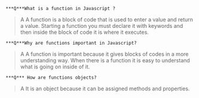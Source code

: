 ```
***Q***What is a function in Javascript ?
```
>A A function is a block of code that is used to enter a value and return a value. Starting a function you must declare it with keywords and then inside the block of code it is where it executes. 
```
***Q***Why are functions important in Javascript?
```
>A A function is important because it gives blocks of codes in a more understanding way. When there is a function it is easy to understand what is going on inside of it. 
``` 
***Q*** How are functions objects?
```
>A It is an object because it can be assigned methods and properties.